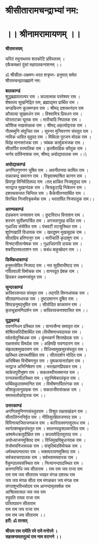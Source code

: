 # श्रीसीतारामचन्द्राभ्यां नम:
# ।। श्रीनामरामायणम् ।।

**श्रीरामजयम्** 

चरितं रघुनाथस्य शतकोटि प्रविस्तरम् ।\
एकैकमक्षरं पुंसां महापतकनाशनम् ।।

ॐ श्रीसीता-लक्ष्मण-भरत शत्रृघ्न- हनुमात् समेत \
श्रीरामचन्द्रपरब्रह्मणे नम:

**बालकाण्डं**\
शुद्धब्रह्मापरात्पर राम ।   कालात्मक परमेश्वर राम ।\
शेषतल्प सुखनिद्रित राम,     ब्रह्माद्यमर प्रार्थित राम ।\
चण्डकिरण कुलमण्डन राम ।  श्रीमद् दशरथनंदन राम\
कौसल्या सुखवर्धन राम ।    विश्वामित्र प्रियधन राम ।\
घोरताटका घूतक राम ।   मारीचादि निपातक राम ।\
कौशिक मखसंरक्षक राम । श्रीमद् अहल्योद्दारक राम ।\
गौतममुनि संपूजित राम ।  सुरनर मुनिवरगण संस्तुत राम ।\
नाविक धावित मृदुपद राम ।  मिथिला पुरजन मोदक राम ।\
विदेह मानसरंजक राम ।  त्र्यंबक कार्मुकभंजक राम ।\
सीतार्पित वरमालिक राम ।  कृतवैवाहिक कौतुक राम ।\
भार्गव दर्पविनाशक राम,  श्रीमद् अयोद्यापालक राम ।।\

**अयोद्याकाण्डं**\
अगणितगुणगण भूषित राम ।  अवनीतनया कामित राम ।\
राकाचन्द्र समानन राम ।  पित्रृवाक्याश्रित कानन राम ।\
प्रियगुह विनिवेदितपद राम ।तत् क्षाळित निजमृदुपद राम ।\
भारद्वाज मुखानंदक राम । चित्रकूटाद्रि निकेतन राम ।\
दशरथसन्तत चिन्तित राम ।  कैकेयीतनयार्थित राम ।\
विरचित निजपित्रृकर्मक राम । भरतार्पित निजपादुक राम।।

**अरण्यकाण्डं**\
दंडकवन जनपावन राम । दुष्टविराध विनाशन राम ।\
शरभंग सुतीक्ष्णार्चित राम । अगस्तानुग्रह वर्धित राम ।\
गृध्राधिप संसेवित राम ।  पंचवटी तटसुस्थित राम ।\
शूर्पणखार्ति विधायक राम । खरदूषन मुखसूदक राम ।\
सीताप्रिय हरिणानुग राम ।  मारीचार्ति कृदाशुग राम ।\
विनष्टसीतान्वेषक राम ।  गुध्राधिपगति दायक राम ।\
शबरीदत्तफलाशन राम । कबंध बाहुच्छेदन राम ।।

**किष्किधाकाण्डं**\
हनुमत्सेवित निजपद राम । नत सुग्रीवाभीष्टद राम ।\
गर्वितवाली विमोचक राम । वानरदूत प्रेषक राम ।\
हितकर लक्ष्मणसंयुत राम ।

**सुन्दरकाण्डं**\
कपिवरसन्तत संस्मृत राम । तद्गति विघ्नध्वंसक राम ।\
सीताप्राणाधारक राम । दुष्टदशानन दूषित राम ।\
शिष्टहनूमद्भूषित राम । सीतोदित काकावन राम ।\
कृतचूडामणिदर्शन राम । कपिवरवचनाश्वासित राम ।।

**युद्धकाण्डं**\
रावणनिधन प्रस्थित राम । वानरसैन्य समावृत राम ।\
शोषितसरिदीशार्थित राम।विभीषणाभयदायक राम ।\
पर्वतसेतुनिबंधक राम । कुंम्भकर्ण शिरश्छेदक राम ।\
राक्षससंघ विमर्दक राम । अहिमहि रावणदारण राम ।\
संहृतदशमुखरावण राम । विधिभवमुखसुरसंस्तुत राम ।\
खस्थित दशरथवीक्षित राम । सीतादर्शन मोदित राम ।\
अभिषिक्त विभीषणनुत राम । पुष्पकयानारोहण राम ।\
भरद्वाज अभिनिषेवण राम ।  भरतप्राणप्रियकर राम ।\
साकेतपुरीभूषण राम । सकलस्वीयसमानत राम ।\
रत्नलसत्पीठस्थित राम । पट्टाभिषेकालंकृत राम ।\
पार्थिवकुलसम्मानित राम । विभीषणार्पितरंगक राम ।\
कीशकुलानुग्राहक राम ।  सकलजीवसंरक्षक राम ।\
समस्तलोकोद्दारक राम ।।

**उत्तरकाण्डं**\
अगणितमुनिगणसंस्तुतराम । विश्रुत राक्षसखंडन राम ।\
सीतालिंगननिर्वृत राम ।  नीतिसुरक्षितजनपद राम ।\
विपिनत्याजितजनकज राम । कारितलवणासुरवध राम ।\
स्वर्गतशम्बुकसंस्तुत राम । स्वतनयकुशलवनंदित राम ।\
अश्वमेधक्रतुदीक्षित राम । कालावेदितसुरपद राम ।\
अयोध्याजनमुक्तिद राम । विधिमुखविबुधानंदक राम ।\
तेजोमयनिजरूपक राम । संसृतिबंदविमोचक राम ।\
धर्मस्थापनतत्पर राम । भक्तपरायणमुक्तिद राम ।\
सर्वचराचरपालक राम । सर्वभवामयवारक राम ।\
वैकुण्ठालयसंस्थित राम । नित्यानन्दपदस्थित राम ।\
करुणानिधि जय सीताराम । राम राम जय राजा राम\
राम राम जय सीताराम भयहर मंगळ दशरथ राम\
जय जय मंगळ सीता राम मंगळकर जय मंगळ राम\
संगतशुभविभवोदय राम आनन्दामृतवर्षक राम\
आश्रितवत्सल जय जय राम\
रघुपति राघव राजा राम\
पतितपावन सीताराम\
राम राम जय राजा राम\
राम राम जय सीताराम ।।\
**हरी: ॐ तत्सत्**

**श्रीराम राम रामेति रमे रामे मनोरमे ।**\
**सहस्रनामतत्तुल्यं राम नाम वरानने ।।**

